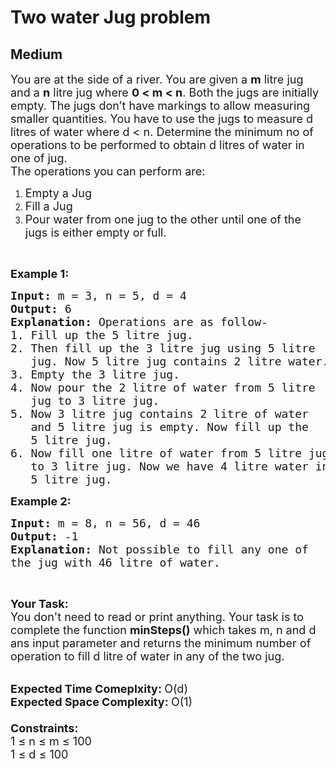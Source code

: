 # Two water Jug problem
## Medium 
<div class="problem-statement">
                <p></p><p><span style="font-size:18px">You are at the side of a river. You are given a&nbsp;<strong>m</strong>&nbsp;litre jug and a&nbsp;<strong>n</strong>&nbsp;litre jug where&nbsp;<strong>0 &lt; m &lt; n</strong>. Both the jugs are initially empty. The jugs don’t have markings to allow measuring smaller quantities. You have to use the jugs to measure d litres of water where d &lt; n. Determine the minimum no of operations to be performed to obtain d litres of water in one of jug.<br>
The operations you can perform are:</span></p>

<ol>
	<li><span style="font-size:18px">Empty a Jug</span></li>
	<li><span style="font-size:18px">Fill a Jug</span></li>
	<li><span style="font-size:18px">Pour water from one jug to the other until one of the jugs is either empty or full.</span></li>
</ol>

<p>&nbsp;</p>

<p><span style="font-size:18px"><strong>Example 1:</strong></span></p>

<pre><span style="font-size:18px"><strong>Input: </strong>m = 3, n = 5, d = 4
<strong>Output: </strong>6
<strong>Explanation:</strong>&nbsp;Operations are as follow-
</span><span style="font-size:18px">1. Fill up the 5 litre jug.
2. Then fill up the 3 litre jug using 5 litre
&nbsp;  jug. Now 5 litre jug contains 2 litre water.
3. Empty the 3 litre jug.
4. Now pour the 2 litre of water from 5 litre 
&nbsp;  jug to 3 litre jug.
5. Now 3 litre jug contains 2 litre of water 
&nbsp;  and </span><span style="font-size:18px">5 litre jug is empty. Now fill up the 
&nbsp;  5 litre jug.
6. Now fill one litre of water from 5 litre jug 
&nbsp;  to 3 litre jug. Now we have 4 litre water in 
&nbsp;  5 litre jug.</span>
</pre>

<p><span style="font-size:18px"><strong>Example 2:</strong></span></p>

<pre><span style="font-size:18px"><strong>Input: </strong>m = 8, n = 56, d = 46
<strong>Output: </strong>-1
<strong>Explanation: </strong>Not possible to fill any one of 
the jug with 46 litre of water.</span>
</pre>

<p>&nbsp;</p>

<p><span style="font-size:18px"><strong>Your Task:</strong><br>
You don't need to read or print anything. Your task is to complete the function&nbsp;<strong>minSteps()</strong>&nbsp;which takes m, n and d ans input parameter and returns the minimum number of operation to fill d litre of water in any of the two jug.</span><br>
&nbsp;</p>

<p><span style="font-size:18px"><strong>Expected Time Comeplxity:&nbsp;</strong>O(d)<br>
<strong>Expected Space Complexity:&nbsp;</strong>O(1)<br>
<br>
<strong>Constraints:</strong><br>
1 ≤ n ≤ m ≤ 100<br>
1 ≤ d ≤ 100</span></p>
 <p></p>
            </div>